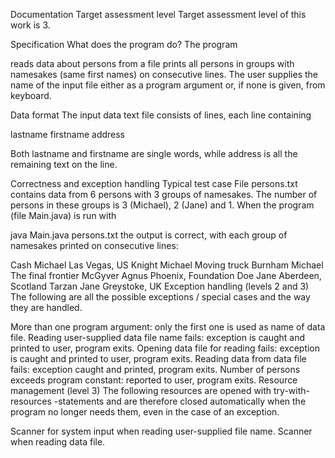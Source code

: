 Documentation
Target assessment level
Target assessment level of this work is 3.

Specification
What does the program do?
The program

reads data about persons from a file
prints all persons in groups with namesakes (same first names) on consecutive lines.
The user supplies the name of the input file either as a program argument or, if none is given, from keyboard.

Data format
The input data text file consists of lines, each line containing

lastname firstname address

Both lastname and firstname are single words, while address is all the remaining text on the line.

Correctness and exception handling
Typical test case
File persons.txt contains data from 6 persons with 3 groups of namesakes. The number of persons in these groups is 3 (Michael), 2 (Jane) and 1. When the program (file Main.java) is run with

java Main.java persons.txt
the output is correct, with each group of namesakes printed on consecutive lines:

Cash Michael Las Vegas, US
Knight Michael Moving truck
Burnham Michael The final frontier
McGyver Agnus Phoenix, Foundation
Doe Jane Aberdeen, Scotland
Tarzan Jane Greystoke, UK
Exception handling (levels 2 and 3)
The following are all the possible exceptions / special cases and the way they are handled.

More than one program argument: only the first one is used as name of data file.
Reading user-supplied data file name fails: exception is caught and printed to user, program exits.
Opening data file for reading fails: exception is caught and printed to user, program exits.
Reading data from data file fails: exception caught and printed, program exits.
Number of persons exceeds program constant: reported to user, program exits.
Resource management (level 3)
The following resources are opened with try-with-resources -statements and are therefore closed automatically when the program no longer needs them, even in the case of an exception.

Scanner for system input when reading user-supplied file name.
Scanner when reading data file.